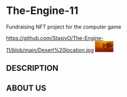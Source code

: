 # The-Engine-11
Fundraising NFT project for the computer game

https://github.com/StasivO/The-Engine-11/blob/main/Desert%20location.jpg
<img src="https://github.com/StasivO/The-Engine-11/blob/main/Desert%20location.jpg" alt="" style="max-width: 50px;">

<h2>DESCRIPTION</h2>
<p>
  
<h2>ABOUT US</h2> 
